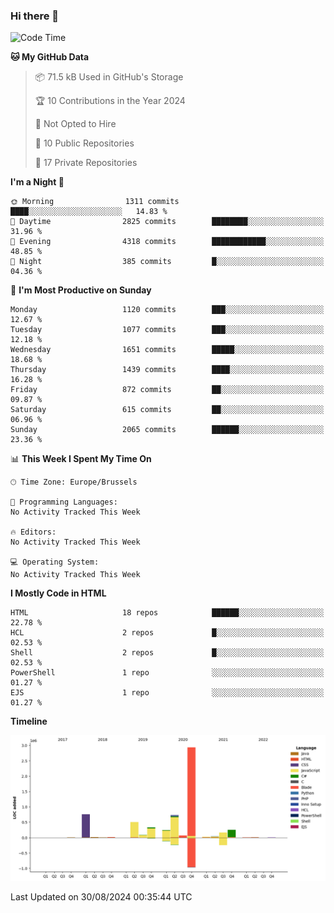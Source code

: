 ### Hi there 👋

<!--START_SECTION:waka-->
![Code Time](http://img.shields.io/badge/Code%20Time-1%2C222%20hrs%2056%20mins-blue)

**🐱 My GitHub Data** 

> 📦 71.5 kB Used in GitHub's Storage 
 > 
> 🏆 10 Contributions in the Year 2024
 > 
> 🚫 Not Opted to Hire
 > 
> 📜 10 Public Repositories 
 > 
> 🔑 17 Private Repositories 
 > 
**I'm a Night 🦉** 

```text
🌞 Morning                1311 commits        ████░░░░░░░░░░░░░░░░░░░░░   14.83 % 
🌆 Daytime                2825 commits        ████████░░░░░░░░░░░░░░░░░   31.96 % 
🌃 Evening                4318 commits        ████████████░░░░░░░░░░░░░   48.85 % 
🌙 Night                  385 commits         █░░░░░░░░░░░░░░░░░░░░░░░░   04.36 % 
```
📅 **I'm Most Productive on Sunday** 

```text
Monday                   1120 commits        ███░░░░░░░░░░░░░░░░░░░░░░   12.67 % 
Tuesday                  1077 commits        ███░░░░░░░░░░░░░░░░░░░░░░   12.18 % 
Wednesday                1651 commits        █████░░░░░░░░░░░░░░░░░░░░   18.68 % 
Thursday                 1439 commits        ████░░░░░░░░░░░░░░░░░░░░░   16.28 % 
Friday                   872 commits         ██░░░░░░░░░░░░░░░░░░░░░░░   09.87 % 
Saturday                 615 commits         ██░░░░░░░░░░░░░░░░░░░░░░░   06.96 % 
Sunday                   2065 commits        ██████░░░░░░░░░░░░░░░░░░░   23.36 % 
```


📊 **This Week I Spent My Time On** 

```text
🕑︎ Time Zone: Europe/Brussels

💬 Programming Languages: 
No Activity Tracked This Week

🔥 Editors: 
No Activity Tracked This Week

💻 Operating System: 
No Activity Tracked This Week
```

**I Mostly Code in HTML** 

```text
HTML                     18 repos            ██████░░░░░░░░░░░░░░░░░░░   22.78 % 
HCL                      2 repos             █░░░░░░░░░░░░░░░░░░░░░░░░   02.53 % 
Shell                    2 repos             █░░░░░░░░░░░░░░░░░░░░░░░░   02.53 % 
PowerShell               1 repo              ░░░░░░░░░░░░░░░░░░░░░░░░░   01.27 % 
EJS                      1 repo              ░░░░░░░░░░░░░░░░░░░░░░░░░   01.27 % 
```



**Timeline**

![Lines of Code chart](https://raw.githubusercontent.com/guillaumedeplancke/guillaumedeplancke/main/assets/bar_graph.png)


 Last Updated on 30/08/2024 00:35:44 UTC
<!--END_SECTION:waka-->
